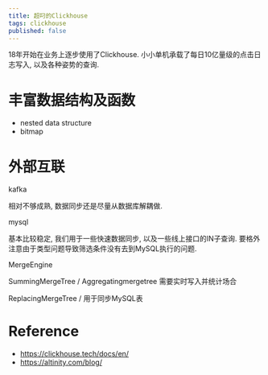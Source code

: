 ```yaml
---
title: 超叼的Clickhouse
tags: clickhouse
published: false
---
```


18年开始在业务上逐步使用了Clickhouse. 小小单机承载了每日10亿量级的点击日志写入, 以及各种姿势的查询.

# 丰富数据结构及函数

- nested data structure
- bitmap

# 外部互联

kafka

相对不够成熟, 数据同步还是尽量从数据库解耦做.

mysql

基本比较稳定, 我们用于一些快速数据同步, 以及一些线上接口的IN子查询.
要格外注意由于类型问题导致筛选条件没有去到MySQL执行的问题. 

MergeEngine

SummingMergeTree / Aggregatingmergetree 需要实时写入并统计场合

ReplacingMergeTree / 用于同步MySQL表

<!-- sed s/--//g clickhouse-rocks/ch.sql -->

# Reference

- <https://clickhouse.tech/docs/en/>
- <https://altinity.com/blog/>